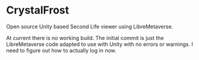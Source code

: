 # CrystalFrost
Open source Unity based Second Life viewer using LibreMetaverse.

At current there is no working build. The initial commit is just the LibreMetaverse code adapted to use with Unity with no errors or warnings.
I need to figure out how to actually log in now.
